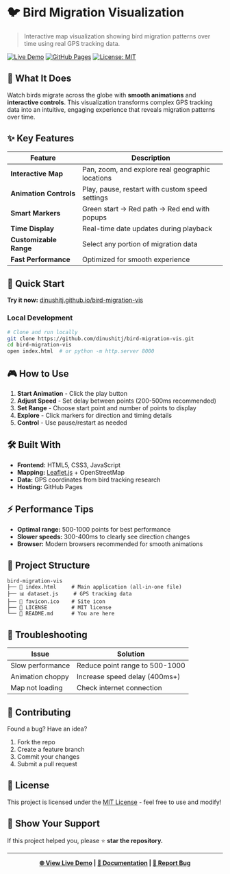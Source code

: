 # 🐦 Bird Migration Visualization

> Interactive map visualization showing bird migration patterns over time using real GPS tracking data.

[![Live Demo](https://img.shields.io/badge/Live-Demo-blue?style=flat-square)](https://dinushitj.github.io/bird-migration-vis/)
[![GitHub Pages](https://img.shields.io/badge/Deployed%20on-GitHub%20Pages-green?style=flat-square)](https://dinushitj.github.io/bird-migration-vis/)
[![License: MIT](https://img.shields.io/badge/License-MIT-yellow?style=flat-square)](LICENSE)

## 🎯 What It Does

Watch birds migrate across the globe with **smooth animations** and **interactive controls**. This visualization transforms complex GPS tracking data into an intuitive, engaging experience that reveals migration patterns over time.

## ✨ Key Features

| Feature | Description |
|---------|-------------|
| **Interactive Map** | Pan, zoom, and explore real geographic locations |
| **Animation Controls** | Play, pause, restart with custom speed settings |
| **Smart Markers** | Green start → Red path → Red end with popups |
| **Time Display** | Real-time date updates during playback |
| **Customizable Range** | Select any portion of migration data |
| **Fast Performance** | Optimized for smooth experience |

## 🚀 Quick Start

**Try it now:** [dinushitj.github.io/bird-migration-vis](https://dinushitj.github.io/bird-migration-vis/)

### Local Development
```bash
# Clone and run locally
git clone https://github.com/dinushitj/bird-migration-vis.git
cd bird-migration-vis
open index.html  # or python -m http.server 8000
```

## 🎮 How to Use

1. **Start Animation** - Click the play button
2. **Adjust Speed** - Set delay between points (200-500ms recommended)
3. **Set Range** - Choose start point and number of points to display
4. **Explore** - Click markers for direction and timing details
5. **Control** - Use pause/restart as needed

## 🛠️ Built With

- **Frontend:** HTML5, CSS3, JavaScript
- **Mapping:** [Leaflet.js](https://leafletjs.com/) + OpenStreetMap
- **Data:** GPS coordinates from bird tracking research
- **Hosting:** GitHub Pages

## ⚡ Performance Tips

- **Optimal range:** 500-1000 points for best performance
- **Slower speeds:** 300-400ms to clearly see direction changes
- **Browser:** Modern browsers recommended for smooth animations

## 📁 Project Structure

```
bird-migration-vis
├── 📄 index.html     # Main application (all-in-one file)
├── 📊 dataset.js     # GPS tracking data
├── 🎨 favicon.ico    # Site icon
├── 📜 LICENSE        # MIT license
└── 📖 README.md      # You are here
```

## 🐛 Troubleshooting

| Issue | Solution |
|-------|----------|
| Slow performance | Reduce point range to 500-1000 |
| Animation choppy | Increase speed delay (400ms+) |
| Map not loading | Check internet connection |

## 🤝 Contributing

Found a bug? Have an idea? 
1. Fork the repo
2. Create a feature branch
3. Commit your changes
4. Submit a pull request

## 📝 License

This project is licensed under the [MIT License](LICENSE) - feel free to use and modify!

## 🌟 Show Your Support

If this project helped you, please ⭐ **star the repository.**

---

<div align="center">

**[🌐 View Live Demo](https://dinushitj.github.io/bird-migration-vis/) | [📖 Documentation](README.md) | [🐛 Report Bug](../../issues)**

</div>
